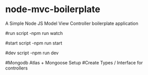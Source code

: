 # node-mvc-boilerplate

A Simple Node JS Model View Controller boilerplate application

#run script
-npm run watch

#start script
-npm run start

#dev script
-npm run dev

#Mongodb Atlas + Mongoose Setup
#Create Types / Interface for controllers
